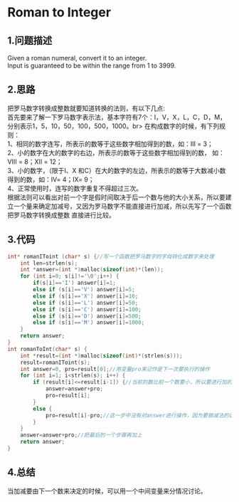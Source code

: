 Roman to Integer
======

1.问题描述
------

Given a roman numeral, convert it to an integer.<br>
Input is guaranteed to be within the range from 1 to 3999.<br>

2.思路
----

把罗马数字转换成整数就要知道转换的法则，有以下几点:<br>
首先要来了解一下罗马数字表示法，基本字符有7个：I，V，X，L，C，D，M，分别表示1，5，10，50，100，500，1000。br>
在构成数字的时候，有下列规则：<br>
1、相同的数字连写，所表示的数等于这些数字相加得到的数，如：Ⅲ = 3；<br>
2、小的数字在大的数字的右边，所表示的数等于这些数字相加得到的数， 如：Ⅷ = 8；Ⅻ = 12；<br>
3、小的数字，（限于Ⅰ、X 和C）在大的数字的左边，所表示的数等于大数减小数得到的数，如：Ⅳ= 4；Ⅸ= 9；<br>
4、正常使用时，连写的数字重复不得超过三次。<br>
根据法则可以看出对前一个字是假时间取决于后一个数与他的大小关系，所以要建立一个量来确定加减号，又因为罗马数字不能直接进行加减，所以先写了一个函数把罗马数字转换成整数
直接进行比较。<br>

3.代码
-----

```c
int* romanIToint (char* s) {//写一个函数把罗马数字的字母转化成数字来处理
    int len=strlen(s);
    int *answer=(int *)malloc(sizeof(int)*(len));
    for (int i=0; s[i]!='\0';i++) {
        if(s[i]=='I') answer[i]=1;
        else if (s[i]=='V') answer[i]=5;
        else if (s[i]=='X') answer[i]=10;
        else if (s[i]=='L') answer[i]=50;
        else if (s[i]=='C') answer[i]=100;
        else if (s[i]=='D') answer[i]=500;
        else if (s[i]=='M') answer[i]=1000;
    }
    return answer;
}
int romanToInt(char* s) {
    int *result=(int *)malloc(sizeof(int)*(strlen(s)));
    result=romanIToint(s);
    int answer=0, pro=result[0];//用变量pro来记作是下一次要执行的操作
    for (int i=1; i<strlen(s); i++) {
        if (result[i]<=result[i-1]) {//当前的数比前一个数要小，所以要进行加的操作，不过假的要是前一个数，当前的数是加是减要看它与下一个数字之间的大小关系，而pro也就是来记载当前这个数的，在判断完它与下一个数的关系之后就可以在进行下一步操作
            answer=answer+pro;
            pro=result[i];
        }
        else {
            pro=result[i]-pro;//这一步中没有对answer进行操作，因为要做减法的话，就要把下一个数也进行计算，所以没有对answer在进行计算
        }
    }
    answer=answer+pro;//把最后的一个步骤再加上
    return answer;
}
```

4.总结
-----

当加减要由下一个数来决定的时候，可以用一个中间变量来分情况讨论。
